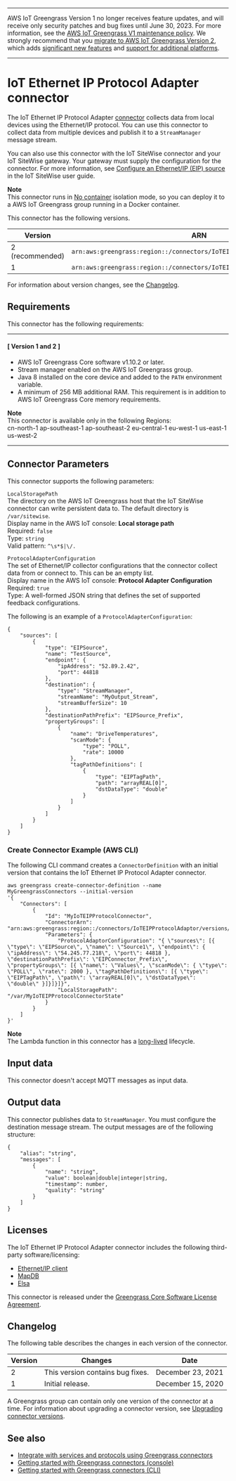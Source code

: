 --------

AWS IoT Greengrass Version 1 no longer receives feature updates, and will receive only security patches and bug fixes until June 30, 2023\. For more information, see the [AWS IoT Greengrass V1 maintenance policy](https://docs.aws.amazon.com/greengrass/v1/developerguide/maintenance-policy.html)\. We strongly recommend that you [migrate to AWS IoT Greengrass Version 2](https://docs.aws.amazon.com/greengrass/v2/developerguide/move-from-v1.html), which adds [significant new features](https://docs.aws.amazon.com/greengrass/v2/developerguide/greengrass-v2-whats-new.html) and [support for additional platforms](https://docs.aws.amazon.com/greengrass/v2/developerguide/operating-system-feature-support-matrix.html)\.

--------

# IoT Ethernet IP Protocol Adapter connector<a name="ethernet-ip-connector"></a>

The IoT Ethernet IP Protocol Adapter [connector](connectors.md) collects data from local devices using the Ethernet/IP protocol\. You can use this connector to collect data from multiple devices and publish it to a `StreamManager` message stream\. 

You can also use this connector with the IoT SiteWise connector and your IoT SiteWise gateway\. Your gateway must supply the configuration for the connector\. For more information, see [Configure an Ethernet/IP \(EIP\) source](http://docs.aws.amazon.com/iot-sitewise/latest/userguide/configure-eip-source.html) in the IoT SiteWise user guide\. 

**Note**  
This connector runs in [No container](lambda-group-config.md#no-container-mode) isolation mode, so you can deploy it to a AWS IoT Greengrass group running in a Docker container\. 

This connector has the following versions\.


| Version | ARN | 
| --- | --- | 
| 2 \(recommended\) | `arn:aws:greengrass:region::/connectors/IoTEIPProtocolAdaptor/versions/2` | 
| 1 | `arn:aws:greengrass:region::/connectors/IoTEIPProtocolAdaptor/versions/1` | 

For information about version changes, see the [Changelog](#ethernet-ip-connector-changelog)\.

## Requirements<a name="ethernet-ip-connector-req"></a>

This connector has the following requirements:

------
#### [ Version 1 and 2 ]
+ AWS IoT Greengrass Core software v1\.10\.2 or later\.
+ Stream manager enabled on the AWS IoT Greengrass group\.
+ Java 8 installed on the core device and added to the `PATH` environment variable\.
+ A minimum of 256 MB additional RAM\. This requirement is in addition to AWS IoT Greengrass Core memory requirements\.

**Note**  
 This connector is available only in the following Regions:   
cn\-north\-1
ap\-southeast\-1
ap\-southeast\-2
eu\-central\-1
eu\-west\-1
us\-east\-1
us\-west\-2

------

## Connector Parameters<a name="ethernet-ip-connector-param"></a>

This connector supports the following parameters:

`LocalStoragePath`  
The directory on the AWS IoT Greengrass host that the IoT SiteWise connector can write persistent data to\. The default directory is `/var/sitewise`\.  
Display name in the AWS IoT console: **Local storage path**  
Required: `false`  
Type: `string`  
Valid pattern: `^\s*$|\/.`

`ProtocolAdapterConfiguration`  
The set of Ethernet/IP collector configurations that the connector collect data from or connect to\. This can be an empty list\.  
Display name in the AWS IoT console: **Protocol Adapter Configuration**  
Required: `true`  
Type: A well\-formed JSON string that defines the set of supported feedback configurations\.

 The following is an example of a `ProtocolAdapterConfiguration`: 

```
{
    "sources": [
        {
            "type": "EIPSource",
            "name": "TestSource",
            "endpoint": {
                "ipAddress": "52.89.2.42",
                "port": 44818
            },
            "destination": {
                "type": "StreamManager",
                "streamName": "MyOutput_Stream",
                "streamBufferSize": 10
            },
            "destinationPathPrefix": "EIPSource_Prefix",
            "propertyGroups": [
                {
                    "name": "DriveTemperatures",
                    "scanMode": {
                        "type": "POLL",
                        "rate": 10000
                    },
                    "tagPathDefinitions": [
                        {
                            "type": "EIPTagPath",
                            "path": "arrayREAL[0]",
                            "dstDataType": "double"
                        }
                    ]
                }
            ]
        }
    ]
}
```

### Create Connector Example \(AWS CLI\)<a name="eip-connector-create"></a>

The following CLI command creates a `ConnectorDefinition` with an initial version that contains the IoT Ethernet IP Protocol Adapter connector\.

```
aws greengrass create-connector-definition --name MyGreengrassConnectors --initial-version 
'{
    "Connectors": [
        {
            "Id": "MyIoTEIPProtocolConnector",
            "ConnectorArn": "arn:aws:greengrass:region::/connectors/IoTEIPProtocolAdaptor/versions/2",
            "Parameters": {
                "ProtocolAdaptorConfiguration": "{ \"sources\": [{ \"type\": \"EIPSource\", \"name\": \"Source1\", \"endpoint\": { \"ipAddress\": \"54.245.77.218\", \"port\": 44818 }, \"destinationPathPrefix\": \"EIPConnector_Prefix\", \"propertyGroups\": [{ \"name\": \"Values\", \"scanMode\": { \"type\": \"POLL\", \"rate\": 2000 }, \"tagPathDefinitions\": [{ \"type\": \"EIPTagPath\", \"path\": \"arrayREAL[0]\", \"dstDataType\": \"double\" }]}]}]}",
                "LocalStoragePath": "/var/MyIoTEIPProtocolConnectorState"
            }
        }
    ]
}'
```

**Note**  
The Lambda function in this connector has a [long\-lived](lambda-functions.md#lambda-lifecycle) lifecycle\.

## Input data<a name="ethernet-ip-connector-data-input"></a>

This connector doesn't accept MQTT messages as input data\.

## Output data<a name="ethernet-ip-connector-data-output"></a>

This connector publishes data to `StreamManager`\. You must configure the destination message stream\. The output messages are of the following structure:

```
{
    "alias": "string",
    "messages": [
        {
            "name": "string",
            "value": boolean|double|integer|string,
            "timestamp": number,
            "quality": "string"
        }
    ]
}
```

## Licenses<a name="ethernet-ip-connector-license"></a>

The IoT Ethernet IP Protocol Adapter connector includes the following third\-party software/licensing:
+ [Ethernet/IP client](https://github.com/digitalpetri/ethernet-ip/blob/master/LICENSE)
+ [MapDB](https://github.com/jankotek/mapdb/blob/master/LICENSE.txt)
+ [Elsa](https://github.com/jankotek/elsa/blob/master/LICENSE.txt)

This connector is released under the [Greengrass Core Software License Agreement](https://greengrass-release-license.s3.us-west-2.amazonaws.com/greengrass-license-v1.pdf)\.

## Changelog<a name="ethernet-ip-connector-changelog"></a>

The following table describes the changes in each version of the connector\.


| Version | Changes | Date | 
| --- | --- | --- | 
| 2 | This version contains bug fixes\. | December 23, 2021 | 
| 1 | Initial release\. | December 15, 2020 | 

<a name="one-conn-version"></a>A Greengrass group can contain only one version of the connector at a time\. For information about upgrading a connector version, see [Upgrading connector versions](connectors.md#upgrade-connector-versions)\.

## See also<a name="ethernet-ip-connector-see-also"></a>
+ [Integrate with services and protocols using Greengrass connectors](connectors.md)
+ [Getting started with Greengrass connectors \(console\)](connectors-console.md)
+ [Getting started with Greengrass connectors \(CLI\)](connectors-cli.md)